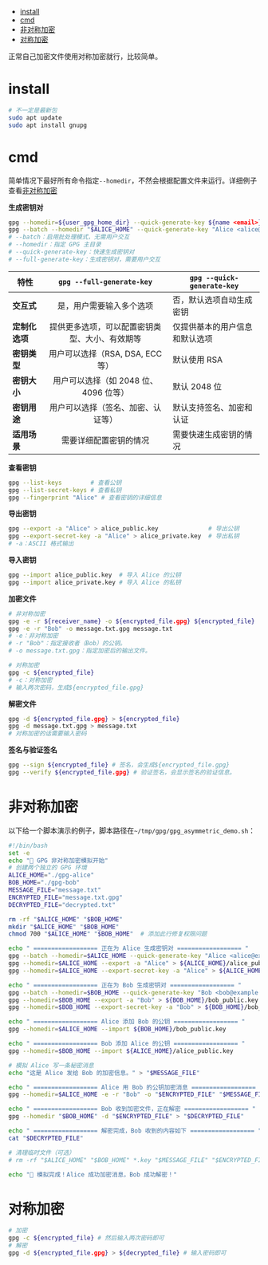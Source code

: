 - [install](#install)
- [cmd](#cmd)
- [非对称加密](#非对称加密)
- [对称加密](#对称加密)

正常自己加密文件使用对称加密就行，比较简单。

# install

```bash
# 不一定是最新包
sudo apt update
sudo apt install gnupg
```

# cmd

简单情况下最好所有命令指定`--homedir`，不然会根据配置文件来运行。详细例子查看[非对称加密](#非对称加密)

**生成密钥对**

```bash
gpg --homedir=${user_gpg_home_dir} --quick-generate-key ${name <email>} ${密钥类型与大小} ${密钥用途} ${密钥有效期}
gpg --batch --homedir "$ALICE_HOME" --quick-generate-key "Alice <alice@example.com>" rsa2048 cert,sign,encrypt 1y
# --batch：启用批处理模式，无需用户交互
# --homedir：指定 GPG 主目录
# --quick-generate-key：快速生成密钥对
# --full-generate-key：生成密钥对，需要用户交互
```

| 特性           |           `gpg --full-generate-key`            | `gpg --quick-generate-key`     |
| -------------- | :--------------------------------------------: | ------------------------------ |
| **交互式**     |            是，用户需要输入多个选项            | 否，默认选项自动生成密钥       |
| **定制化选项** | 提供更多选项，可以配置密钥类型、大小、有效期等 | 仅提供基本的用户信息和默认选项 |
| **密钥类型**   |        用户可以选择（RSA, DSA, ECC等）         | 默认使用 RSA                   |
| **密钥大小**   |     用户可以选择（如 2048 位、4096 位等）      | 默认 2048 位                   |
| **密钥用途**   |       用户可以选择（签名、加密、认证等）       | 默认支持签名、加密和认证       |
| **适用场景**   |             需要详细配置密钥的情况             | 需要快速生成密钥的情况         |

**查看密钥**

```bash
gpg --list-keys        # 查看公钥
gpg --list-secret-keys # 查看私钥
gpg --fingerprint "Alice" # 查看密钥的详细信息
```

**导出密钥**

```bash
gpg --export -a "Alice" > alice_public.key              # 导出公钥
gpg --export-secret-key -a "Alice" > alice_private.key  # 导出私钥
# -a：ASCII 格式输出
```

**导入密钥**

```bash
gpg --import alice_public.key  # 导入 Alice 的公钥
gpg --import alice_private.key # 导入 Alice 的私钥
```

**加密文件**

```bash
# 非对称加密
gpg -e -r ${receiver_name} -o ${encrypted_file.gpg} ${encrypted_file}
gpg -e -r "Bob" -o message.txt.gpg message.txt
# -e：非对称加密
# -r "Bob"：指定接收者（Bob）的公钥。
# -o message.txt.gpg：指定加密后的输出文件。

# 对称加密
gpg -c ${encrypted_file}
# -c：对称加密
# 输入两次密码，生成${encrypted_file.gpg}
```

**解密文件**

```bash
gpg -d ${encrypted_file.gpg} > ${encrypted_file}
gpg -d message.txt.gpg > message.txt
# 对称加密的话需要输入密码
```

**签名与验证签名**

```bash
gpg --sign ${encrypted_file} # 签名，会生成${encrypted_file.gpg}
gpg --verify ${encrypted_file.gpg} # 验证签名，会显示签名的验证信息。
```

# 非对称加密

以下给一个脚本演示的例子，脚本路径在`~/tmp/gpg/gpg_asymmetric_demo.sh`：

```bash
#!/bin/bash
set -e
echo "🚀 GPG 非对称加密模拟开始"
# 创建两个独立的 GPG 环境
ALICE_HOME="./gpg-alice"
BOB_HOME="./gpg-bob"
MESSAGE_FILE="message.txt"
ENCRYPTED_FILE="message.txt.gpg"
DECRYPTED_FILE="decrypted.txt"

rm -rf "$ALICE_HOME" "$BOB_HOME"
mkdir "$ALICE_HOME" "$BOB_HOME"
chmod 700 "$ALICE_HOME" "$BOB_HOME"  # 添加此行修复权限问题

echo " ================== 正在为 Alice 生成密钥对 ================== "
gpg --batch --homedir=$ALICE_HOME --quick-generate-key "Alice <alice@example.com>" rsa2048 cert,sign,encrypt 1y # 生成密钥
gpg --homedir=$ALICE_HOME --export -a "Alice" > ${ALICE_HOME}/alice_public.key # alice导出公钥
gpg --homedir=$ALICE_HOME --export-secret-key -a "Alice" > ${ALICE_HOME}/alice_private.key # alice导出私钥

echo " ================== 正在为 Bob 生成密钥对 ================== "
gpg --batch --homedir=$BOB_HOME --quick-generate-key "Bob <bob@example.com>"
gpg --homedir=$BOB_HOME --export -a "Bob" > ${BOB_HOME}/bob_public.key # bob导出公钥
gpg --homedir=$BOB_HOME --export-secret-key -a "Bob" > ${BOB_HOME}/bob_private.key # bob导出私钥

echo " ================== Alice 添加 Bob 的公钥 ================== "
gpg --homedir=$ALICE_HOME --import ${BOB_HOME}/bob_public.key

echo " ================== Bob 添加 Alice 的公钥 ================== "
gpg --homedir=$BOB_HOME --import ${ALICE_HOME}/alice_public.key

# 模拟 Alice 写一条秘密消息
echo "这是 Alice 发给 Bob 的加密信息。" > "$MESSAGE_FILE"

echo " ================== Alice 用 Bob 的公钥加密消息 ================== "
gpg --homedir=$ALICE_HOME -e -r "Bob" -o "$ENCRYPTED_FILE" "$MESSAGE_FILE"

echo " ================== Bob 收到加密文件，正在解密 ================== "
gpg --homedir "$BOB_HOME" -d "$ENCRYPTED_FILE" > "$DECRYPTED_FILE"

echo " ================== 解密完成，Bob 收到的内容如下 ================== "
cat "$DECRYPTED_FILE"

# 清理临时文件（可选）
# rm -rf "$ALICE_HOME" "$BOB_HOME" *.key "$MESSAGE_FILE" "$ENCRYPTED_FILE" "$DECRYPTED_FILE"

echo "🎉 模拟完成！Alice 成功加密消息，Bob 成功解密！"

```

# 对称加密

```bash
# 加密
gpg -c ${encrypted_file} # 然后输入两次密码即可
# 解密
gpg -d ${encrypted_file.gpg} > ${decrypted_file} # 输入密码即可
```